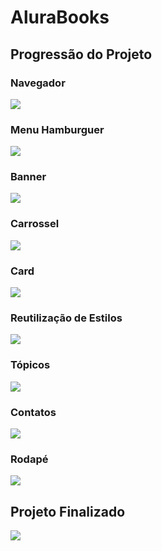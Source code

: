 # AluraBooks
## Progressão do Projeto

### Navegador
<img src="Readme/1.png">

### Menu Hamburguer
<img src="Readme/2.png">

### Banner
<img src="Readme/3.png">

### Carrossel
<img src="Readme/4.png">

### Card
<img src="Readme/5.png">

### Reutilização de Estilos
<img src="Readme/6.png">

### Tópicos
<img src="Readme/7.png">

### Contatos
<img src="Readme/8.png">

### Rodapé
<img src="Readme/9.png">

## Projeto Finalizado
<img src="Readme/final0.png">